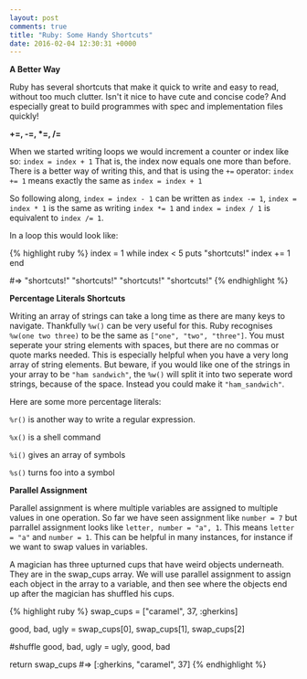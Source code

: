 ```yaml
---
layout: post
comments: true
title: "Ruby: Some Handy Shortcuts"
date: 2016-02-04 12:30:31 +0000
---
```


<strong> A Better Way </strong>

Ruby has several shortcuts that make it quick to write and easy to read, without too much clutter. Isn't it nice to have cute and concise code? And especially great to build programmes with spec and implementation files quickly!

<strong> +=, -=, *=, /= </strong>

When we started writing loops we would increment a counter or index like so:
`index = index + 1`
That is, the index now equals one more than before. There is a better way of writing this, and that is using the `+=` operator:
`index += 1` means exactly the same as `index = index + 1` 

So following along, `index = index - 1` can be written as `index -= 1`, `index = index * 1` is the same as writing `index *= 1` and `index = index / 1` is equivalent to `index /= 1`.

In a loop this would look like:

{% highlight ruby %}
index = 1
while index < 5
  puts "shortcuts!"
  index += 1
end

#=> "shortcuts!" "shortcuts!" "shortcuts!" "shortcuts!"
{% endhighlight %}

<strong> Percentage Literals Shortcuts </strong>

Writing an array of strings can take a long time as there are many keys to navigate. Thankfully `%w()` can be very useful for this. Ruby recognises `%w(one two three)` to be the same as `["one", "two", "three"]`. You must seperate your string elements with spaces, but there are no commas or quote marks needed. This is especially helpful when you have a very long array of string elements. But beware, if you would like one of the strings in your array to be `"ham sandwich"`, the `%w()` will split it into  two seperate word strings, because of the space. Instead you could make it `"ham_sandwich"`.

Here are some more percentage literals:

`%r()` is another way to write a regular expression.

`%x()` is a shell command

`%i()` gives an array of symbols 

`%s()` turns foo into a symbol

<strong> Parallel Assignment </strong>

Parallel assignment is where multiple variables are assigned to multiple values in one operation. So far we have seen assignment like `number = 7` but parrallel assignment looks like `letter, number = "a", 1`. This means `letter = "a"` and `number = 1`. This can be helpful in many instances, for instance if we want to swap values in variables.

A magician has three upturned cups that have weird objects underneath. They are in the swap_cups array. We will use parallel assignment to assign each object in the array to a variable, and then see where the objects end up after the magician has shuffled his cups.

{% highlight ruby %}
swap_cups = ["caramel", 37, :gherkins]

good, bad, ugly = swap_cups[0], swap_cups[1], swap_cups[2]

#shuffle
good, bad, ugly = ugly, good, bad

return swap_cups
#=> [:gherkins, "caramel", 37]
{% endhighlight %}

